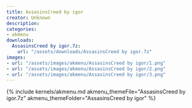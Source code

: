 ```yaml
---
title: AssasinsCreed by igor
creator: Unknown
description: 
categories:
- akmenu
downloads:
  AssasinsCreed by igor.7z:
    url: "/assets/downloads/AssasinsCreed by igor.7z"
images:
- url: "/assets/images/akmenu/AssasinsCreed by igor/1.png"
- url: "/assets/images/akmenu/AssasinsCreed by igor/2.png"
- url: "/assets/images/akmenu/AssasinsCreed by igor/3.png"
---
```


{% include kernels/akmenu.md akmenu_themeFile="AssasinsCreed by igor.7z" akmenu_themeFolder="AssasinsCreed by igor" %}
